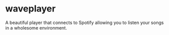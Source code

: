 # waveplayer
A beautiful player that connects to Spotify allowing you to listen your songs in a wholesome environment.
